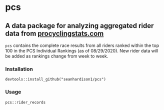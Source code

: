 # pcs
## A data package for analyzing aggregated rider data from [procyclingstats.com]()

`pcs` contains the complete race results from all riders ranked within the top 100 in the PCS Individual Rankings (as of 08/29/2020). New rider data will be 
added as rankings change from week to week.

### Installation
```
devtools::install_github("seanhardison1/pcs")
```

### Usage

```
pcs::rider_records
```
